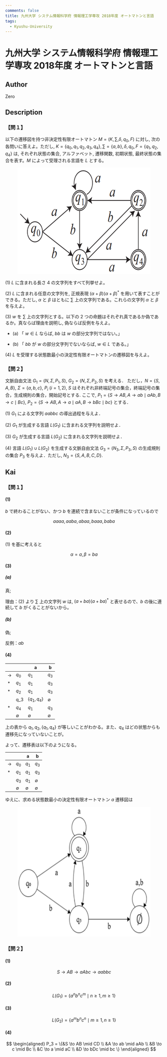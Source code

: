 ```yaml
---
comments: false
title: 九州大学 システム情報科学府 情報理工学専攻 2018年度 オートマトンと言語
tags:
  - Kyushu-University
---
```

# 九州大学 システム情報科学府 情報理工学専攻 2018年度 オートマトンと言語

## **Author**
Zero

## **Description**
### 【問１】
以下の遷移図を持つ非決定性有限オートマトン $M = (K,\sum,\delta,q_0,F)$ に対し, 次の各問いに答えよ。ただし, $K = \{q_0,q_1,q_2,q_3,q_4\},\sum = \{a,b\},\delta,q_0,F = \{q_1,q_2,q_4\}$ は, それぞれ状態の集合, アルファベット, 遷移関数, 初期状態, 最終状態の集合を表す。$M$ によって受理される言語を $L$ とする。

<figure style="text-align:center;">
  <img src="https://raw.githubusercontent.com/Myyura/the_kai_project_assets/main/kakomonn/kyushu_university/ISEE/ist_2018_automata_and_formal_language_p1.png" width="564" height="340" alt=""/>
</figure>

(1) $L$ に含まれる長さ $4$ の文字列をすべて列挙せよ。

(2) $L$ に含まれる任意の文字列を, 正規表現 $(\alpha + \beta)(\alpha + \beta)^*$ を用いて表すことができる。ただし, $\alpha$ と $\beta$ はともに $\sum$ 上の文字列である。これらの文字列 $\alpha$ と $\beta$ を与えよ。

(3) $w$ を $\sum$ 上の文字列とする。以下の $2$ つの命題はそれぞれ真であるか偽であるか。真ならば理由を説明し, 偽ならば反例を与えよ。

- (a) 「 $w \in L$ ならば, $bb$ は $w$ の部分文字列ではない。」

- (b) 「 $bb$ が $w$ の部分文字列でないならば, $w \in L$ である。」

(4) $L$ を受理する状態数最小の決定性有限オートマトンの遷移図を与えよ。

### 【問２】
文脈自由文法 $G_1 = (N, \Sigma, P_1, S)$, $G_2 = (N, \Sigma, P_2, S)$ を考える．
ただし，$N = \{S, A, B\}$, $\Sigma = \{a, b, c\}$, $P_i \ (i = 1, 2)$, $S$ はそれぞれ非終端記号の集合，終端記号の集合，生成規則の集合，開始記号とする. 
ここで, $P_1 = \{S \to AB, A \to ab \mid aAb, B \to c \mid Bc\}$, $P_2 = \{S \to AB, A \to a \mid aA, B \to bBc \mid bc\}$ とする．

(1) $G_1$ による文字列 $aabbc$ の導出過程を与えよ．

(2) $G_1$ が生成する言語 $L(G_1)$ に含まれる文字列を説明せよ．

(3) $G_2$ が生成する言語 $L(G_2)$ に含まれる文字列を説明せよ．

(4) 言語 $L(G_1) \cup L(G_2)$ を生成する文脈自由文法 $G_3 = (N_3, \Sigma, P_3, S)$ の生成規則の集合 $P_3$ を与えよ．ただし, $N_3 = \{S, A, B, C, D\}$.

## **Kai** 
### 【問１】
#### (1)
$b$ で終わることがない、かつ $b$ を連続で含まないことが条件になっているので

$$
aaaa,aaba,abaa,baaa,baba
$$

#### (2)
(1) を基に考えると

$$
\alpha = a,\beta = ba
$$

#### (3)
##### (a)
真;

理由：(2) より $\sum$ 上の文字列 $w$ は, $(a + ba)(a + ba)^*$ と表せるので、$b$ の後に連続して $b$ がくることがないから。

##### (b)
偽;

反例：$ab$

#### (4)
|||a|b|
|-|-|-|-|
|$\rightarrow$|$q_0$|$q_1$|$q_3$|
|$*$|$q_1$|$q_1$|$q_3$|
|$*$|$q_2$|$q_1$|$q_3$|
||q_3|{$q_1,q_4$}|$\emptyset$|
|$*$|$q_4$|$q_1$|$q_3$|
||$\emptyset$|$\emptyset$|$\emptyset$|

上の表から $q_1,q_2,\{q_1,q_4\}$ が等しいことがわかる。また、$q_4$ はどの状態からも遷移先になっていないことが。

よって、遷移表は以下のようになる。

|||a|b|
|-|-|-|-|
|$\rightarrow$|$q_0$|$q_1$|$q_3$|
|$*$|$q_1$|$q_1$|$q_3$|
||$q_3$|$q_1$|$\emptyset$|
||$\emptyset$|$\emptyset$|$\emptyset$|

ゆえに、求める状態数最小の決定性有限オートマトン $a$ 遷移図は

<figure style="text-align:center;">
  <img src="https://raw.githubusercontent.com/Myyura/the_kai_project_assets/main/kakomonn/kyushu_university/ISEE/ist_2018_automata_and_formal_language_p2.png" width="600" height="415" alt=""/>
</figure>

### 【問２】
#### (1)

$$
S \to AB \to aAbc \to aabbc
$$

#### (2)

$$
L(G_1) = \{a^n b^n c^m \mid n \geq 1, m \geq 1\}
$$

#### (3)

$$
L(G_2) = \{a^m b^n c^n \mid m \geq 1, n \geq 1\}
$$

#### (4)

$$
\begin{aligned}
    P_3 = \{&S \to AB \mid CD \\ 
    &A \to ab \mid aAb \\
    &B \to c \mid Bc \\
    &C \to a \mid aC \\
    &D \to bDc \mid bc \}
\end{aligned}
$$
